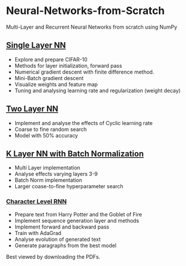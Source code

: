 # Neural-Networks-from-Scratch

Multi-Layer and Recurrent Neural Networks from scratch using NumPy

## [Single Layer NN](Single%20Layer%20NN/Single_Layer_NN.pdf)
- Explore and prepare CIFAR-10
- Methods for layer initialization, forward pass
- Numerical gradient descent with finite difference method.
- Mini-Batch gradient descent
- Visualize weights and feature map
- Tuning and analysing learning rate and regularization (weight decay)

## [Two Layer NN](Two%20Layer%20NN/Two_layer_NN.pdf)
- Implement and analyse the effects of Cyclic learning rate
- Coarse to fine random search
- Model with 50% accuracy

## [K Layer NN with Batch Normalization](K%20Layer%20NN%20with%20Batch%20Normalization/K_Layer_NN_w_BN.pdf)
- Multi Layer implementation
- Analyse effects varying layers 3-9 
- Batch Norm implementation
- Larger coase-to-fine hyperparameter search

### [Character Level RNN](Character%20Level%20RNN/Char_RNN.pdf)
- Prepare text from Harry Potter and the Goblet of Fire
- Implement sequence generation layer and methods
- Implement forward and backward pass
- Train with AdaGrad
- Analyse evolution of generated text
- Generate paragraphs from the best model

Best viewed by downloading the PDFs.

